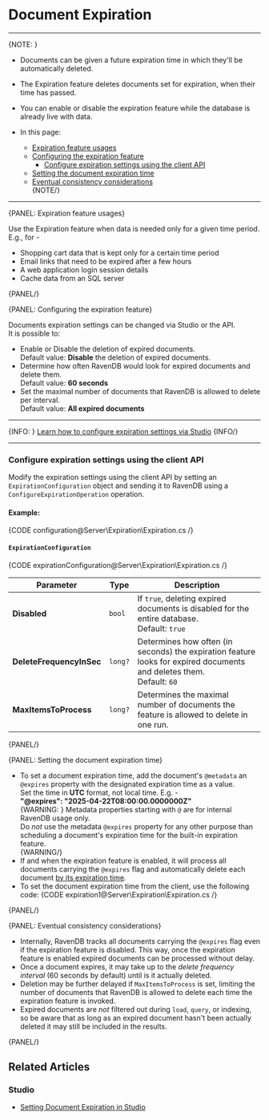 ﻿# Document Expiration
---

{NOTE: }

* Documents can be given a future expiration time in which they'll be automatically deleted.  
* The Expiration feature deletes documents set for expiration, when their time has passed.  
* You can enable or disable the expiration feature while the database is already live with data.  

* In this page:  
  * [Expiration feature usages](../../server/extensions/expiration#expiration-feature-usages)  
  * [Configuring the expiration feature](../../server/extensions/expiration#configuring-the-expiration-feature)  
     * [Configure expiration settings using the client API](../../server/extensions/expiration#configure-expiration-settings-using-the-client-api)  
  * [Setting the document expiration time](../../server/extensions/expiration#setting-the-document-expiration-time)  
  * [Eventual consistency considerations](../../server/extensions/expiration#eventual-consistency-considerations)  
 {NOTE/}

---

{PANEL: Expiration feature usages}

Use the Expiration feature when data is needed only for a given time period.  
E.g., for -  

 * Shopping cart data that is kept only for a certain time period  
 * Email links that need to be expired after a few hours  
 * A web application login session details  
 * Cache data from an SQL server  

{PANEL/}

{PANEL: Configuring the expiration feature}

Documents expiration settings can be changed via Studio or the API.  
It is possible to:  

* Enable or Disable the deletion of expired documents.  
  Default value: **Disable** the deletion of expired documents.  
* Determine how often RavenDB would look for expired documents and delete them.  
  Default value: **60 seconds**  
* Set the maximal number of documents that RavenDB is allowed to delete per interval.  
  Default value: **All expired documents**  

---

{INFO: }
[Learn how to configure expiration settings via Studio](../../studio/database/settings/document-expiration)
{INFO/}

---

### Configure expiration settings using the client API  

Modify the expiration settings using the client API by setting an `ExpirationConfiguration` 
object and sending it to RavenDB using a `ConfigureExpirationOperation` operation.  

#### Example:

{CODE configuration@Server\Expiration\Expiration.cs /}

#### `ExpirationConfiguration`

{CODE expirationConfiguration@Server\Expiration\Expiration.cs /}

| Parameter | Type | Description |
| - | - | - |
| **Disabled** | `bool` | If `true`, deleting expired documents is disabled for the entire database.<BR>Default: `true` |
| **DeleteFrequencyInSec** | `long?` | Determines how often (in seconds) the expiration feature looks for expired documents and deletes them.<BR>Default: `60` |
| **MaxItemsToProcess** | `long?` | Determines the maximal number of documents the feature is allowed to delete in one run. |

{PANEL/}

{PANEL: Setting the document expiration time}

* To set a document expiration time, add the document's `@metadata` an 
  `@expires` property with the designated expiration time as a value.  
  Set the time in **UTC** format, not local time. E.g. -  
  **"@expires": "2025-04-22T08:00:00.0000000Z"**  
  {WARNING: }
  Metadata properties starting with `@` are for internal RavenDB usage only.  
  Do _not_ use the metadata `@expires` property for any other purpose than 
  scheduling a document's expiration time for the built-in expiration feature.  
  {WARNING/}
* If and when the expiration feature is enabled, it will process all documents 
  carrying the `@expires` flag and automatically delete each document 
  [by its expiration time](../../server/extensions/expiration#eventual-consistency-considerations).  
* To set the document expiration time from the client, use the following code:
  {CODE expiration1@Server\Expiration\Expiration.cs /}

{PANEL/}

{PANEL: Eventual consistency considerations}

* Internally, RavenDB tracks all documents carrying the `@expires` flag even if the 
  expiration feature is disabled. This way, once the expiration feature is enabled expired 
  documents can be processed without delay.  
* Once a document expires, it may take up to the _delete frequency interval_ (60 seconds by default) 
  until is it actually deleted.  
* Deletion may be further delayed if `MaxItemsToProcess` is set, limiting the number 
  of documents that RavenDB is allowed to delete each time the expiration feature is invoked.  
* Expired documents are _not_ filtered out during `load`, `query`, or indexing, so be aware that 
  as long as an expired document hasn't been actually deleted it may still be included in the results.  

{PANEL/}

## Related Articles

### Studio

- [Setting Document Expiration in Studio](../../studio/database/settings/document-expiration)
